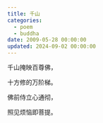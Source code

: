 ```yaml
---
title: 千山
categories:
  - poem
  - buddha
date: 2009-05-28 00:00:00
updated: 2024-09-02 00:00:00
---
```


千山掩映百尊佛，

十方修的万阶梯。

佛前侍立心通彻，

照见烦恼即菩提。
